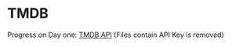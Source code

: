 # TMDB

Progress on Day one: [TMDB API](https://github.com/baha2046a/TMDB/blob/master/TMDB%20API.pdf)
(Files contain API Key is removed)

